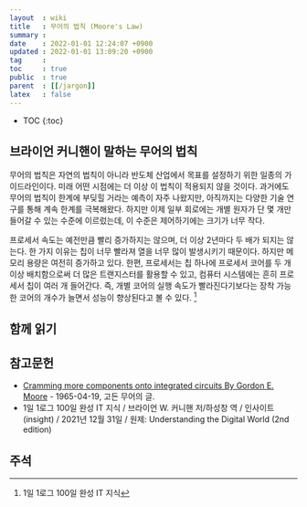 ```yaml
---
layout  : wiki
title   : 무어의 법칙 (Moore's Law)
summary : 
date    : 2022-01-01 12:24:07 +0900
updated : 2022-01-01 13:09:20 +0900
tag     : 
toc     : true
public  : true
parent  : [[/jargon]]
latex   : false
---
```

* TOC
{:toc}

## 브라이언 커니핸이 말하는 무어의 법칙

>
무어의 법칙은 자연의 법칙이 아니라 반도체 산업에서 목표를 설정하기 위한 일종의 가이드라인이다.
미래 어떤 시점에는 더 이상 이 법칙이 적용되지 않을 것이다.
과거에도 무어의 법칙이 한계에 부딪힐 거라는 예측이 자주 나왔지만,
아직까지는 다양한 기술 연구를 통해 계속 한계를 극복해왔다.
하지만 이제 일부 회로에는 개별 원자가 단 몇 개만 들어갈 수 있는 수준에 이르렀는데, 이 수준은 제어하기에는 크기가 너무 작다.
>
프로세서 속도는 예전만큼 빨리 증가하지는 않으며, 더 이상 2년마다 두 배가 되지는 않는다.
한 가지 이유는 칩이 너무 빨라져 열을 너무 많이 발생시키기 때문이다.
하지만 메모리 용량은 여전히 증가하고 있다.
한편, 프로세서는 칩 하나에 프로세서 코어를 두 개 이상 배치함으로써 더 많은 트랜지스터를 활용할 수 있고,
컴퓨터 시스템에는 흔히 프로세서 칩이 여러 개 들어간다.
즉, 개별 코어의 실행 속도가 빨라진다기보다는 장착 가능한 코어의 개수가 늘면서 성능이 향상된다고 볼 수 있다.
[^brian-1]

## 함께 읽기

## 참고문헌

- [Cramming more components onto integrated circuits By Gordon E. Moore]( https://newsroom.intel.com/wp-content/uploads/sites/11/2018/05/moores-law-electronics.pdf ) - 1965-04-19, 고든 무어의 글.
- 1일 1로그 100일 완성 IT 지식 / 브라이언 W. 커니핸 저/하성창 역 / 인사이트(insight) / 2021년 12월 31일 / 원제: Understanding the Digital World (2nd edition)


## 주석

[^brian-1]: 1일 1로그 100일 완성 IT 지식
